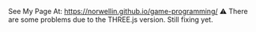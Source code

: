 See My Page At: https://norwellin.github.io/game-programming/
⚠️ There are some problems due to the THREE.js version. Still fixing yet.
